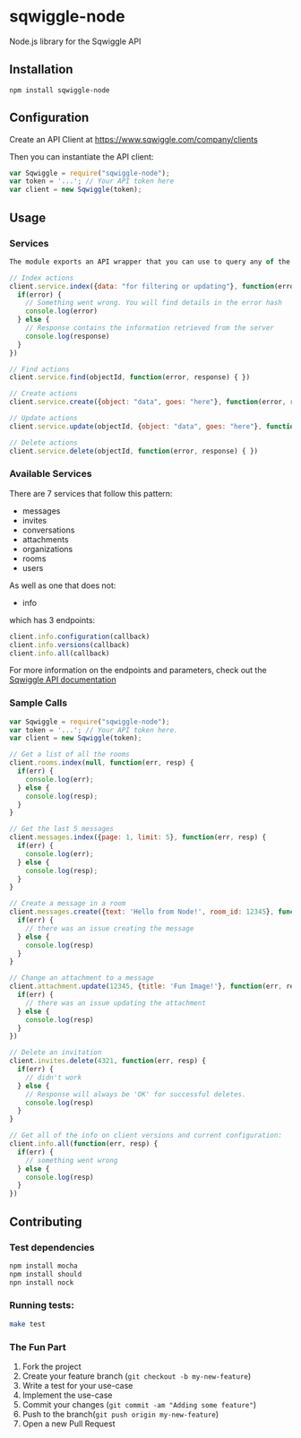 sqwiggle-node
=============

Node.js library for the Sqwiggle API

## Installation

    npm install sqwiggle-node


## Configuration

Create an API Client at https://www.sqwiggle.com/company/clients

Then you can instantiate the API client:

```JavaScript
var Sqwiggle = require("sqwiggle-node");
var token = '...'; // Your API token here
var client = new Sqwiggle(token);
```


## Usage

### Services

```JavaScript
The module exports an API wrapper that you can use to query any of the existing API endpoints. There are 4 patterns for API calls:

// Index actions
client.service.index({data: "for filtering or updating"}, function(error, response) {
  if(error) {
    // Something went wrong. You will find details in the error hash
    console.log(error)
  } else {
    // Response contains the information retrieved from the server
    console.log(response)
  }
})

// Find actions
client.service.find(objectId, function(error, response) { })

// Create actions
client.service.create({object: "data", goes: "here"}, function(error, response) { })

// Update actions
client.service.update(objectId, {object: "data", goes: "here"}, function(error, response) { })

// Delete actions
client.service.delete(objectId, function(error, response) { })
```


### Available Services

There are 7 services that follow this pattern:

- messages
- invites
- conversations
- attachments
- organizations
- rooms
- users

As well as one that does not:

- info

which has 3 endpoints:

```JavaScript
client.info.configuration(callback)
client.info.versions(callback)
client.info.all(callback)
```

For more information on the endpoints and parameters, check out the [Sqwiggle API documentation](https://www.sqwiggle.com/docs)


### Sample Calls

```JavaScript
var Sqwiggle = require("sqwiggle-node");
var token = '...'; // Your API token here.
var client = new Sqwiggle(token);

// Get a list of all the rooms
client.rooms.index(null, function(err, resp) {
  if(err) {
    console.log(err);
  } else {
    console.log(resp);
  }
}

// Get the last 5 messages
client.messages.index({page: 1, limit: 5}, function(err, resp) {
  if(err) {
    console.log(err);
  } else {
    console.log(resp);
  }
}

// Create a message in a room
client.messages.create({text: 'Hello from Node!', room_id: 12345}, function(err, resp) {
  if(err) {
    // there was an issue creating the message
  } else {
    console.log(resp)
  }
}

// Change an attachment to a message
client.attachment.update(12345, {title: 'Fun Image!'}, function(err, resp) {
  if(err) {
    // there was an issue updating the attachment
  } else {
    console.log(resp)
  }
})

// Delete an invitation
client.invites.delete(4321, function(err, resp) {
  if(err) {
    // didn't work
  } else {
    // Response will always be 'OK' for successful deletes.
    console.log(resp)
  }
}

// Get all of the info on client versions and current configuration:
client.info.all(function(err, resp) {
  if(err) {
    // something went wrong
  } else {
    console.log(resp)
  }
})
```


## Contributing

### Test dependencies
```Bash
npm install mocha
npm install should
npn install nock
```

### Running tests:
```Bash
make test
```

### The Fun Part
1. Fork the project
1. Create your feature branch (`git checkout -b my-new-feature`)
1. Write a test for your use-case
1. Implement the use-case
1. Commit your changes (`git commit -am "Adding some feature"`)
1. Push to the branch(`git push origin my-new-feature`)
1. Open a new Pull Request

